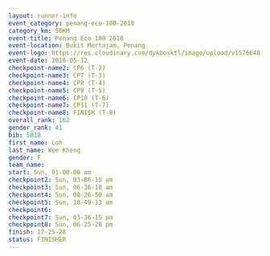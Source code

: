 ```yaml
--- 
layout: runner-info 
event_category: penang-eco-100-2018 
category_km: 50KM 
event-title: Penang Eco 100 2018 
event-location: Bukit Mertajam, Penang 
event-logo: https://res.cloudinary.com/dykbosktl/image/upload/v1576648106/Logo/Logo_lovxhg.jpg 
event-date: 2018-05-12 
checkpoint-name2: CP6 (T-2) 
checkpoint-name3: CP7 (T-3) 
checkpoint-name4: CP8 (T-4) 
checkpoint-name5: CP9 (T-5) 
checkpoint-name6: CP10 (T-6) 
checkpoint-name7: CP11 (T-7) 
checkpoint-name8: FINISH (T-8) 
overall_rank: 162
gender_rank: 41
bib: 5018
first_name: Loh
last_name: Wee Kheng
gender: F
team_name: 
start: Sun, 01-00-00 am
checkpoint2: Sun, 03-06-15 am
checkpoint3: Sun, 06-36-18 am
checkpoint4: Sun, 08-26-50 am
checkpoint5: Sun, 10-49-13 am
checkpoint6: 
checkpoint7: Sun, 03-36-15 pm
checkpoint8: Sun, 06-25-28 pm
finish: 17-25-28
status: FINISHER
--- 
```

